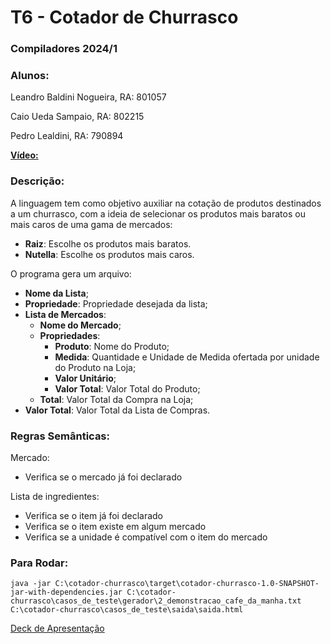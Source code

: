 # T6 - Cotador de Churrasco 
### Compiladores 2024/1
### Alunos:
Leandro Baldini Nogueira, RA: 801057

Caio Ueda Sampaio, RA: 802215

Pedro Lealdini, RA: 790894

[**Vídeo:**](https://youtu.be/VM7kl3XPQ04)

### Descrição:
A linguagem tem como objetivo auxiliar na cotação de produtos destinados a um churrasco, com a ideia de selecionar os produtos mais baratos ou mais caros de uma gama de mercados:
- **Raiz**: Escolhe os produtos mais baratos.
- **Nutella**: Escolhe os produtos mais caros.

O programa gera um arquivo:
- **Nome da Lista**;
- **Propriedade**: Propriedade desejada da lista;
- **Lista de Mercados**:
  - **Nome do Mercado**;
  - **Propriedades**:
    - **Produto**: Nome do Produto;
    - **Medida**: Quantidade e Unidade de Medida ofertada por unidade do Produto na Loja;
    - **Valor Unitário**;
    - **Valor Total**: Valor Total do Produto;
  - **Total**: Valor Total da Compra na Loja;
- **Valor Total**: Valor Total da Lista de Compras.

### Regras Semânticas:
Mercado:
- Verifica se o mercado já foi declarado


Lista de ingredientes:
- Verifica se o item já foi declarado
- Verifica se o item existe em algum mercado
- Verifica se a unidade é compatível com o item do mercado

### Para Rodar:
```
java -jar C:\cotador-churrasco\target\cotador-churrasco-1.0-SNAPSHOT-jar-with-dependencies.jar C:\cotador-churrasco\casos_de_teste\gerador\2_demonstracao_cafe_da_manha.txt C:\cotador-churrasco\casos_de_teste\saida\saida.html
```

[Deck de Apresentação](https://www.canva.com/design/DAGQTU-0NtA/yCmPKApe_ET6tRb_7cgFug/edit?utm_content=DAGQTU-0NtA&utm_campaign=designshare&utm_medium=link2&utm_source=sharebutton)
